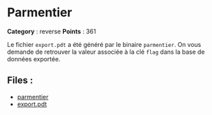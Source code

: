# Parmentier

**Category** : reverse
**Points** : 361

Le fichier `export.pdt` a été généré par le binaire `parmentier`.
On vous demande de retrouver la valeur associée à la clé `flag` dans la base de données exportée.


## Files : 
 - [parmentier](./parmentier)
 - [export.pdt](./export.pdt)


